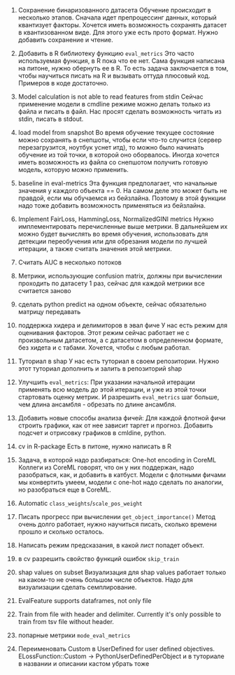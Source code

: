 1. Сохранение бинаризованного датасета
Обучение происходит в несколько этапов. Сначала идет препроцессинг данных, который квантизует факторы.
Хочется иметь возможность сохранять датасет в квантизованном виде. Для этого уже есть прото формат.
Нужно добавить сохранение и чтение.

2. Добавить в R библиотеку функцию `eval_metrics`
Это часто используемая функция, в R пока что ее нет. Сама функция написана на питоне, нужно обернуть ее в R.
То есть задача заключается в том, чтобы научиться писать на R и вызывать оттуда плюсовый код. Примеров в коде достаточно.

3. Model calculation is not able to read features from stdin
Сейчас применение модели в cmdline режиме можно делать только из файла и писать в файл.
Нас просят сделать возможность читать из stdin, писать в stdout.

4. load model from snapshot
Во время обучение текущее состояние можно сохранять в снепшоты, чтобы если что-то случится (сервер перезагрузится, ноутбук уснет итд), то можно было начинать обучение из той точки, в которой оно оборвалось.
Иногда хочется иметь возможность из файла со снепшотом получить готовую модель, которую можно применить.

5. baseline in eval-metrics
Эта функция предполагает, что начальные значения у каждого объекта == 0.
На самом деле это может быть не правдой, если мы обучаемся из бейзлайна.
Поэтому в этой функции надо тоже добавить возможность применяться из бейзлайна.

6. Implement FairLoss, HammingLoss, NormalizedGINI metrics
Нужно имплементировать перечисленные выше метрики. В дальнейшем их можно будет вычислять во время обучения, использовать для детекции переобучения или для обрезания модели по лучшей итерации, а также считать значения этой метрики.

7. Считать AUC в несколько потоков
8. Метрики, использующие confusion matrix, должны при вычислении проходить по датасету 1 раз, сейчас для каждой метрики все считается заново
9. сделать python predict на одном объекте, сейчас обязательно матрицу передавать
10. поддержка хидера и делимиторов в эвал фиче
У нас есть режим для оценивания факторов. Этот режим сейчас работает не с произвольным датасетом, а с датасетом в определенном формате, без хидета и с табами. Хочется, чтобы с любым работал.
11. Туториал в shap
У нас есть туториал в своем репозитории.
Нужно этот туториал дополнить и залить в репозиторий shap
12. Улучшить `eval_metrics`:
При указании начальной итерации применять всю модель до этой итерации, и уже из этой точки стартовать оценку метрик.
И разрешить `eval_metrics` шаг больше, чем длина ансамбля - обрезать по длине ансамбля.

13. Добавить новые способы анализа фичей:
Для каждой флотной фичи строить графики, как от нее зависит таргет и прогноз. Добавить подсчет и отрисовку графиков в cmldine, python.

14. cv in R-package
Есть в питоне, нужно написать в R

15. Задача, в которой надо разбираться:
One-hot encoding in CoreML
Коллеги из CoreML говорят, что он у них поддержан, надо разобраться, как, и добавить в катбуст.
Модели с флотными фичами мы конвертить умеем, модели с one-hot надо сделать по аналогии, но разобраться еще в CoreML.

16. Automatic `class_weights`/`scale_pos_weight` 

17. Писать прогресс при вычислении `get_object_importance()`
Метод очень долго работает, нужно научиться писать, сколько времени прошло и сколько осталось.

18. Написать режим предсказания, в какой лист попадет объект.

19. в cv разрешить свойство функций ошибок `skip_train`

20. shap values on subset
Визуализация для shap values работает только на каком-то не очень большом числе объектов. Надо для визуализации сделать семплирование.

21. EvalFeature supports dataframes, not only file

22. Train from file with header and delimiter. Currently it's only possible to train from tsv file without header.

23. попарные метрики `mode_eval_metrics`

24. Переименовать Custom в UserDefined
for user defined objectives.
ELossFunction::Custom -> PythonUserDefinedPerObject и в туториале в названии и описании кастом убрать тоже
